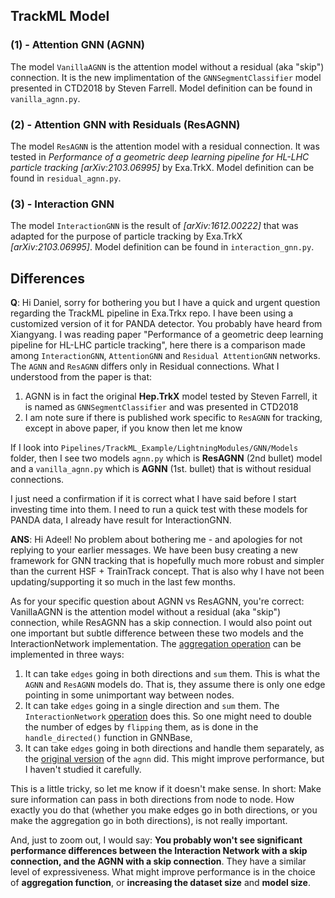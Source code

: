## TrackML Model

### (1) - Attention GNN (AGNN)
The model `VanillaAGNN` is the attention model without a residual (aka "skip") connection.
It is the new implimentation of the `GNNSegmentClassifier` model presented in CTD2018 by 
Steven Farrell. Model definition can be found in `vanilla_agnn.py`. 


### (2) - Attention GNN with Residuals (ResAGNN)
The model `ResAGNN` is the attention model with a residual connection. It was tested in 
_Performance of a geometric deep learning pipeline for HL-LHC particle tracking [arXiv:2103.06995]_
by Exa.TrkX. Model definition can be found in `residual_agnn.py`. 


### (3) - Interaction GNN
The model `InteractionGNN` is the result of _[arXiv:1612.00222]_ that was adapted for the
purpose of particle tracking by Exa.TrkX _[arXiv:2103.06995]_. Model definition can be 
found in `interaction_gnn.py`.




## Differences
**Q**: Hi Daniel, sorry for bothering you but I have a quick and urgent question regarding 
the TrackML pipeline in Exa.Trkx repo. I have been using a customized version of it for 
PANDA detector. You probably have heard from Xiangyang. I was reading paper "Performance 
of a geometric deep learning pipeline for HL-LHC particle tracking", here there is a 
comparison made among `InteractionGNN`, `AttentionGNN` and `Residual AttentionGNN` networks.
The `AGNN` and `ResAGNN` differs only in Residual connections. What I understood from the 
paper is that:

1. AGNN is in fact the original **Hep.TrkX** model tested by Steven Farrell, it is named 
as `GNNSegmentClassifier` and was presented in CTD2018
2. I am note sure if there is published work specific to `ResAGNN` for tracking, except 
in above paper, if you know then let me know

If I look into `Pipelines/TrackML_Example/LightningModules/GNN/Models` folder, then I see 
two models `agnn.py` which is **ResAGNN** (2nd bullet) model and a `vanilla_agnn.py` which
is **AGNN** (1st. bullet) that is without residual connections.

I just need a confirmation if it is correct what I have said before I start investing time
into them. I need to run a quick test with these models for PANDA data, I already have 
result for InteractionGNN.






**ANS**: Hi Adeel! No problem about bothering me - and apologies for not replying to your 
earlier messages. We have been busy creating a new framework for GNN tracking that is
hopefully much more robust and simpler than the current HSF + TrainTrack concept. That 
is also why I have not been updating/supporting it so much in the last few months.

As for your specific question about AGNN vs ResAGNN, you're correct: VanillaAGNN is the 
attention model without a residual (aka "skip") connection, while ResAGNN has a skip 
connection. I would also point out one important but subtle difference between these two 
models and the InteractionNetwork implementation. The [aggregation operation](https://github.com/HSF-reco-and-software-triggers/Tracking-ML-Exa.TrkX/blob/89cc6090cf300591e78b6e62d15f28e3bca3987b/Pipelines/TrackML_Example/LightningModules/GNN/Models/vanilla_agnn.py#L66) can be implemented in three ways:

1. It can take `edges` going in both directions and `sum` them. This is what the `AGNN` and `ResAGNN` models do. That is, they assume there is only one edge pointing in some unimportant way between nodes.
2. It can take `edges` going in a single direction and `sum` them. The `InteractionNetwork` [operation](https://github.com/HSF-reco-and-software-triggers/Tracking-ML-Exa.TrkX/blob/89cc6090cf300591e78b6e62d15f28e3bca3987b/Pipelines/TrackML_Example/LightningModules/GNN/Models/interaction_gnn.py#L84) does this. So one might need to double the number of edges by `flipping` them, as is done in the `handle_directed()` function in GNNBase,
3. It can take `edges` going in both directions and handle them separately, as the [original version](https://github.com/HSF-reco-and-software-triggers/Tracking-ML-Exa.TrkX/blob/89cc6090cf300591e78b6e62d15f28e3bca3987b/Pipelines/TrackML_Example/LightningModules/GNN/Models/agnn.py#L78) of the `agnn` did. This might improve performance, but I haven't studied it carefully.

This is a little tricky, so let me know if it doesn't make sense. In short: Make sure information can pass in both directions from node to node. How exactly you do that (whether you make edges go in both directions, or you make the aggregation go in both directions), is not really important.

And, just to zoom out, I would say: **You probably won't see significant performance differences between the Interaction Network with a skip connection, and the AGNN with a skip connection**. They have a similar level of expressiveness. What might improve performance is in the choice of **aggregation function**, or **increasing the dataset size** and **model size**.



